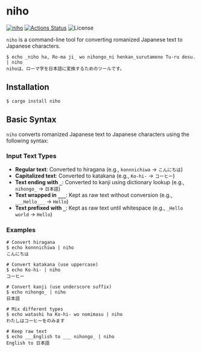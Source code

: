 niho
====

[![niho](https://img.shields.io/crates/v/niho.svg)](https://crates.io/crates/niho)
[![Actions Status](https://github.com/sile/niho/workflows/CI/badge.svg)](https://github.com/sile/niho/actions)
![License](https://img.shields.io/crates/l/niho)

`niho` is a command-line tool for converting romanized Japanese text to Japanese characters.

```console
$ echo _niho ha, Ro-ma ji_ wo nihongo_ni henkan_surutameno Tu-ru desu. | niho
nihoは、ローマ字を日本語に変換するためのツールです。
```

## Installation

```console
$ cargo install niho
```

## Basic Syntax

`niho` converts romanized Japanese text to Japanese characters using the following syntax:

### Input Text Types

- **Regular text**: Converted to hiragana (e.g., `konnnichiwa` → `こんにちは`)
- **Capitalized text**: Converted to katakana (e.g., `Ko-hi-` → `コーヒー`)
- **Text ending with `_`**: Converted to kanji using dictionary lookup (e.g., `nihongo_` → `日本語`)
- **Text wrapped in `___`**: Kept as raw text without conversion (e.g., `___Hello___` → `Hello`)
- **Text prefixed with `_`**: Kept as raw text until whitespace (e.g., `_Hello world` → `Hello`)

### Examples

```console
# Convert hiragana
$ echo konnnichiwa | niho
こんにちは

# Convert katakana (use uppercase)
$ echo Ko-hi- | niho
コーヒー

# Convert kanji (use underscore suffix)
$ echo nihongo_ | niho
日本語

# Mix different types
$ echo watashi ha Ko-hi- wo nomimasu | niho
わたしはコーヒーをのみます

# Keep raw text
$ echo ___English to ___ nihongo_ | niho
English to 日本語
```


